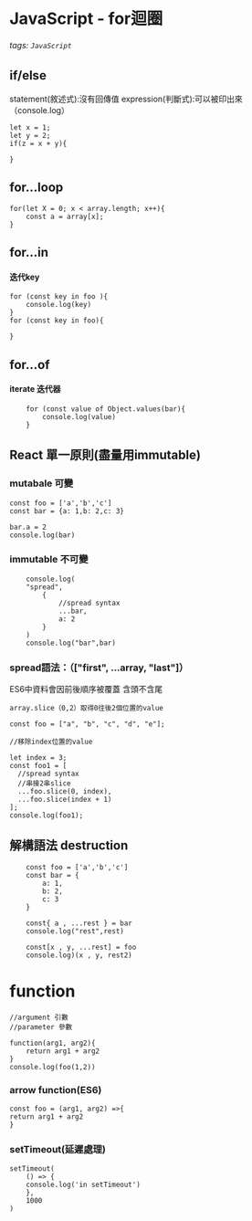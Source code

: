 # JavaScript - for迴圈
###### tags: `JavaScript`


## if/else
statement(敘述式):沒有回傳值
expression(判斷式):可以被印出來（console.log）
```
let x = 1;
let y = 2;
if(z = x + y){

}
```
## for...loop
```
for(let X = 0; x < array.length; x++){
    const a = array[x];
}
```
## for...in
#### 迭代key
```
for (const key in foo ){
    console.log(key)
}
for (const key in foo){

}
```
## for...of
#### iterate 迭代器
```
    for (const value of Object.values(bar){
        console.log(value)
    }
```
## React 單一原則(盡量用immutable)
### mutabale 可變
```
const foo = ['a','b','c']
const bar = {a: 1,b: 2,c: 3}

bar.a = 2
console.log(bar)
```
### immutable 不可變
```
    console.log(
    "spread",
        {
            //spread syntax
            ...bar,
            a: 2
        }   
    )
    console.log("bar",bar)
```
### spread語法：（["first", ...array, "last"]）
ES6中資料會因前後順序被覆蓋
含頭不含尾
```
array.slice（0,2）取得0往後2個位置的value

const foo = ["a", "b", "c", "d", "e"];

//移除index位置的value

let index = 3;
const foo1 = [
  //spread syntax
  //串接2串slice
  ...foo.slice(0, index),
  ...foo.slice(index + 1)
];
console.log(foo1);
```
## 解構語法 destruction
```
    const foo = ['a','b','c']
    const bar = {
        a: 1,
        b: 2,
        c: 3
    }
    
    const{ a , ...rest } = bar
    console.log("rest",rest)
    
    const[x , y, ...rest] = foo
    console.log)(x , y, rest2)
```
# function
```
//argument 引數
//parameter 參數

function(arg1, arg2){
    return arg1 + arg2
}
console.log(foo(1,2))
```
### arrow function(ES6)
```
const foo = (arg1, arg2) =>{
return arg1 + arg2
}
```
### setTimeout(延遲處理)
```
setTimeout(
    () => {
    console.log('in setTimeout')
    },
    1000
)
```